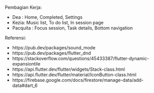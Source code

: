Pembagian Kerja:<br>
<ul>
<li>Dea : Home, Completed, Settings </li>
<li>Kezia: Music list, To do list, In session page</li>
<li>Pacquita : Focus session, Task details, Bottom navigation</li>
</ul>

Referensi:<br>
<ul>
<li>https://pub.dev/packages/sound_mode</li>
<li>https://pub.dev/packages/flutter_dnd</li>
<li>https://stackoverflow.com/questions/45433387/flutter-dynamic-expansiontile</li>
<li>https://api.flutter.dev/flutter/widgets/Stack-class.html</li>
<li>https://api.flutter.dev/flutter/material/IconButton-class.html</li>
<li>https://firebase.google.com/docs/firestore/manage-data/add-data#dart_6</li>
</ul>







